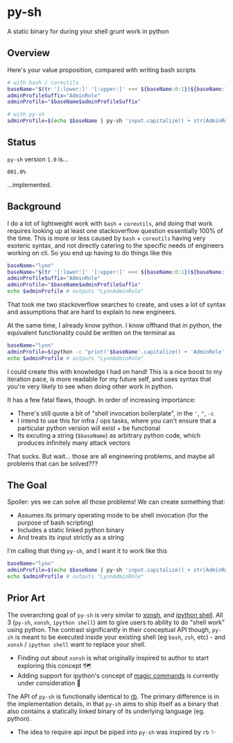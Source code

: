 # py-sh

A static binary for during your shell grunt work in python

## Overview

Here's your value proposition, compared with writing bash scripts

```bash
# with bash / coreutils
baseName="$(tr '[:lower:]' '[:upper:]' <<< ${baseName:0:1})${baseName:1}"
adminProfileSuffix="AdminRole"
adminProfile="$baseName$adminProfileSuffix"

# with py-sh
adminProfile=$(echo $baseName | py-sh 'input.capitalize() + str(AdminRole)')
```

## Status

`py-sh` version `1.0` is...

```
001.0%
```

...implemented.

## Background

I do a lot of lightweight work with `bash` + `coreutils`, and doing that work requires looking up at least one stackoverflow question essentially 100% of the time. This is more or less caused by `bash` + `coreutils` having very esoteric syntax, and not directly catering to the specific needs of engineers working on cli. So you end up having to do things like this

```bash
baseName="lynn"
baseName="$(tr '[:lower:]' '[:upper:]' <<< ${baseName:0:1})${baseName:1}"
adminProfileSuffix="AdminRole"
adminProfile="$baseName$adminProfileSuffix"
echo $adminProfile # outputs "LynnAdminRole"
```

That took me two stackoverflow searches to create, and uses a lot of syntax and assumptions that are hard to explain to new engineers.

At the same time, I already know python. I know offhand that in python, the equivalent functionality could be written on the terminal as

```sh
baseName="lynn"
adminProfile=$(python -c "print('$baseName'.capitalize() + 'AdminRole')")
echo $adminProfile # outputs "LynnAdminRole"
```

I could create this with knowledge I had on hand! This is a nice boost to my iteration pace, is more readable for my future self, and uses syntax that you're very likely to see when doing other work in python.

It has a few fatal flaws, though. In order of increasing importance:

- There's still quote a bit of "shell invocation boilerplate", in the `'`, `"`, `-c`
- I intend to use this for infra / ops tasks, where you can't ensure that a particular python version will exist + be functional
- Its excuting a string (`$baseName`) as arbitrary python code, which produces infinitely many attack vectors

That sucks. But wait... those are all engineering problems, and maybe all problems that can be solved???

## The Goal

Spoiler: yes we can solve all those problems! We can create something that:

- Assumes its primary operating mode to be shell invocation (for the purpose of bash scripting)
- Includes a static linked python binary
- And treats its input strictly as a string

I'm calling that thing `py-sh`, and I want it to work like this

```sh
baseName="lynn"
adminProfile=$(echo $baseName | py-sh 'input.capitalize() + str(AdminRole)')
echo $adminProfile # outputs "LynnAdminRole"
```

## Prior Art

The overarching goal of `py-sh` is very similar to [xonsh](https://xon.sh/index.html), and [ipython shell](https://ipython.readthedocs.io/en/stable/interactive/shell.html). All 3 (`py-sh`, `xonsh`, `ipython shell`) aim to give users to ability to do "shell work" using python. The contrast significantly in their conceptual API though, `py-sh` is meant to be executed inside your existing shell (eg `bash`, `zsh`, etc) - and `xonsh` / `ipython shell` want to replace your shell.

- Finding out about `xonsh` is what originally inspired to author to start exploring this concept 🗺
- Adding support for ipython's concept of [magic commands](https://ipython.readthedocs.io/en/stable/interactive/magics.html) is currently under consideration 📝

The API of `py-sh` is functionally identical to [rb](https://github.com/thisredone/rb). The primary difference is in the implementation details, in that `py-sh` aims to ship itself as a binary that also contains a statically linked binary of its underlying language (eg. python).

- The idea to require api input be piped into `py-sh` was inspired by `rb` ✨
